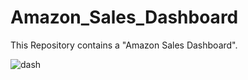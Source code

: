 # Amazon_Sales_Dashboard
This Repository contains a  "Amazon Sales Dashboard".


![dash](https://github.com/user-attachments/assets/89d4ba80-61b6-4f3c-9c4e-fdef02fee8c2)

